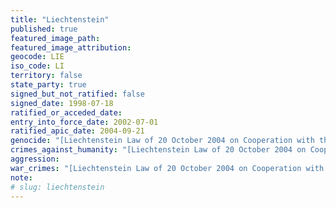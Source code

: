 ```yaml
---
title: "Liechtenstein"
published: true
featured_image_path:
featured_image_attribution:
geocode: LIE
iso_code: LI
territory: false
state_party: true
signed_but_not_ratified: false
signed_date: 1998-07-18
ratified_or_acceded_date:
entry_into_force_date: 2002-07-01
ratified_apic_date: 2004-09-21
genocide: "[Liechtenstein Law of 20 October 2004 on Cooperation with the International Criminal Court and other International Tribunals](https://iccdb.hrlc.net/data/doc/96/keyword/46/)"
crimes_against_humanity: "[Liechtenstein Law of 20 October 2004 on Cooperation with the International Criminal Court and other International Tribunals](https://iccdb.hrlc.net/data/doc/96/keyword/13/)"
aggression:
war_crimes: "[Liechtenstein Law of 20 October 2004 on Cooperation with the International Criminal Court and other International Tribunals](https://iccdb.hrlc.net/data/doc/96/keyword/145/)"
note:
# slug: liechtenstein
---
```


